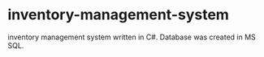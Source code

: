 # inventory-management-system
inventory management system written in C#. Database was created in MS SQL.
